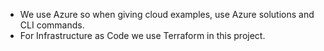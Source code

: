 - We use Azure so when giving cloud examples, use Azure solutions and CLI commands.
- For Infrastructure as Code we use Terraform in this project.

